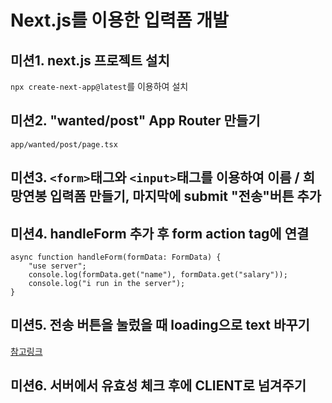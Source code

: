 # Next.js를 이용한 입력폼 개발

## 미션1. next.js 프로젝트 설치

`npx create-next-app@latest`를 이용하여 설치

## 미션2. "wanted/post" App Router 만들기

`app/wanted/post/page.tsx`

## 미션3. `<form>`태그와 `<input>`태그를 이용하여 이름 / 희망연봉 입력폼 만들기, 마지막에 submit "전송"버튼 추가

## 미션4. handleForm 추가 후 form action tag에 연결

```
async function handleForm(formData: FormData) {
    "use server";
    console.log(formData.get("name"), formData.get("salary"));
    console.log("i run in the server");
}
```

## 미션5. 전송 버튼을 눌렀을 때 loading으로 text 바꾸기

[참고링크](https://react.dev/reference/react-dom/hooks/useFormState)

## 미션6. 서버에서 유효성 체크 후에 CLIENT로 넘겨주기
